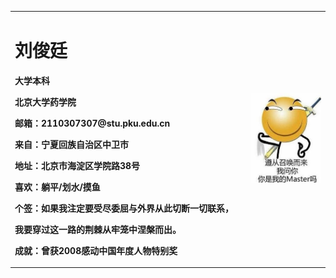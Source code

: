 <table border="0">
  <tr>
    <td width="75%">
      <h1>刘俊廷</h1>
      <p><b>大学本科</b></p>
      <p><b>北京大学药学院</b></p>
      <p><b>邮箱：2110307307@stu.pku.edu.cn</b></p>
      <p><b>来自：宁夏回族自治区中卫市</b></p>
      <p><b>地址：北京市海淀区学院路38号</b></p>
      <p><b>喜欢：躺平/划水/摸鱼</b></p>
      <p><b>个签：如果我注定要受尽委屈与外界从此切断一切联系，</b></p>
      <p><b>          我要穿过这一路的荆棘从牢笼中涅槃而出。</b></p>
      <p><b>成就：曾获2008感动中国年度人物特别奖</b></p>
          </td>
    <td width="25%">
      <img src="/滑稽.jpg" width="100%">      
     </td>
  </tr>
</table>

